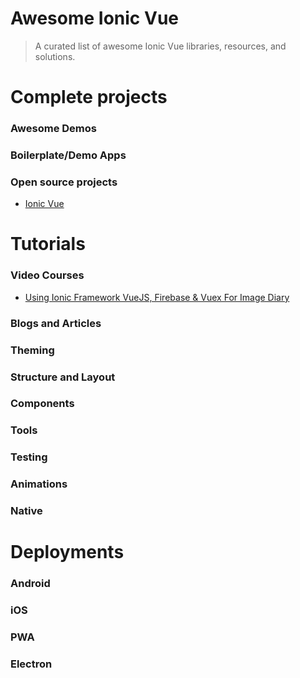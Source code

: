 # Awesome Ionic Vue

> A curated list of awesome Ionic Vue libraries, resources, and solutions.

# Complete projects

### Awesome Demos

### Boilerplate/Demo Apps

### Open source projects

- [Ionic Vue](https://www.npmjs.com/package/@ionic/vue)

# Tutorials

### Video Courses

- [Using Ionic Framework VueJS, Firebase & Vuex For Image Diary](https://www.udemy.com/course/using-ionic-framework-vuejs-firebase-vuex-for-image-diary/)

### Blogs and Articles

### Theming

### Structure and Layout

### Components

### Tools

### Testing

### Animations

### Native

# Deployments

### Android

### iOS

### PWA

### Electron
